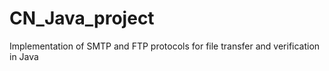 # CN_Java_project
Implementation of SMTP and FTP protocols for file transfer and verification in Java
